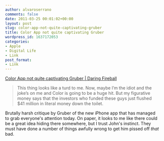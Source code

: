 ```yaml
---
author: alvaroserrano
comments: false
date: 2011-03-25 00:01:02+00:00
layout: post
slug: color-app-not-quite-captivating-gruber
title: Color App not quite captivating Gruber
wordpress_id: 1637172053
categories:
- Apple
- Digital Life
- Link
post_format:
- Link
---
```


[Color App not quite captivating Gruber | Daring Fireball](http://daringfireball.net/linked/2011/03/24/color)


<blockquote>This thing looks like a turd to me. Now, maybe I’m the idiot and the joke’s on me and Color is going to be a huge hit. But my figurative money says that the investors who funded these guys just flushed $41 million in literal money down the toilet.</blockquote>


Brutally harsh critique by Gruber of the new iPhone app that has managed to grab everyone's attention today. On paper, it looks to me like there could be a great idea hiding there somewhere, but I trust John's instinct. They must have done a number of things awfully wrong to get him pissed off _that_ bad.

